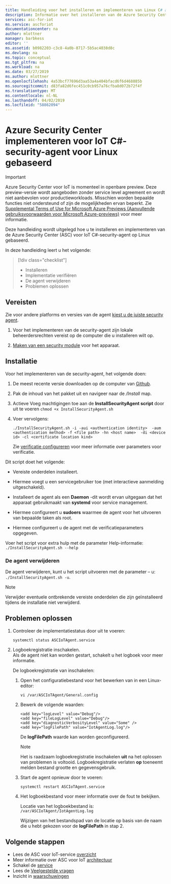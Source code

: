 ```yaml
---
title: Handleiding voor het installeren en implementeren van Linux C# agent van Azure Security Center voor IoT-Preview | Microsoft Docs
description: Informatie over het installeren van de Azure Security Center voor IoT-agent op zowel 32-bits en 64-bits Linux.
services: asc-for-iot
ms.service: ascforiot
documentationcenter: na
author: mlottner
manager: barbkess
editor: ''
ms.assetid: b0982203-c3c8-4a0b-8717-5b5ac4038d8c
ms.devlang: na
ms.topic: conceptual
ms.tgt_pltfrm: na
ms.workload: na
ms.date: 03/27/2019
ms.author: mlottner
ms.openlocfilehash: 4a53bcf77696d3aa53a4a404bfacd6f6d468885b
ms.sourcegitcommit: d83fa82d6fec451c0cb957a76cfba8d072b72f4f
ms.translationtype: MT
ms.contentlocale: nl-NL
ms.lasthandoff: 04/02/2019
ms.locfileid: "58862094"
---
```

# <a name="deploy-azure-security-center-for-iot-c-based-security-agent-for-linux"></a>Azure Security Center implementeren voor IoT C#-security-agent voor Linux gebaseerd

> [!IMPORTANT]
> Azure Security Center voor IoT is momenteel in openbare preview.
> Deze preview-versie wordt aangeboden zonder service level agreement en wordt niet aanbevolen voor productieworkloads. Misschien worden bepaalde functies niet ondersteund of zijn de mogelijkheden ervan beperkt. Zie [Supplemental Terms of Use for Microsoft Azure Previews (Aanvullende gebruiksvoorwaarden voor Microsoft Azure-previews)](https://azure.microsoft.com/support/legal/preview-supplemental-terms/) voor meer informatie.

Deze handleiding wordt uitgelegd hoe u te installeren en implementeren van de Azure Security Center (ASC) voor IoT C#-security-agent op Linux gebaseerd.

In deze handleiding leert u het volgende: 
> [!div class="checklist"]
> * Installeren
> * Implementatie verifiëren
> * De agent verwijderen
> * Problemen oplossen 

## <a name="prerequisites"></a>Vereisten

Zie voor andere platforms en versies van de agent [kiest u de juiste security agent](how-to-deploy-agent.md).

1. Voor het implementeren van de security-agent zijn lokale beheerdersrechten vereist op de computer die u installeren wilt op. 

1. [Maken van een security module](quickstart-create-security-twin.md) voor het apparaat.

## <a name="installation"></a>Installatie 

Voor het implementeren van de security-agent, het volgende doen:

1. De meest recente versie downloaden op de computer van [Github](https://aka.ms/iot-security-github-cs).

1. Pak de inhoud van het pakket uit en navigeer naar de _/Install_ map.

1. Actieve Voeg machtigingen toe aan de **InstallSecurityAgent script** door uit te voeren `chmod +x InstallSecurityAgent.sh` 

1. Voer vervolgens: 

   ```
   ./InstallSecurityAgent.sh -i -aui <authentication identity>  -aum <authentication method> -f <file path> -hn <host name>  -di <device id> -cl <certificate location kind>
   ```
   
   Zie [verificatie configureren](concept-security-agent-authentication-methods.md) voor meer informatie over parameters voor verificatie.

Dit script doet het volgende:

- Vereiste onderdelen installeert.

- Hiermee voegt u een servicegebruiker toe (met interactieve aanmelding uitgeschakeld).

- Installeert de agent als een **Daemon** -dit wordt ervan uitgegaan dat het apparaat gebruikmaakt van **systemd** voor service management.

- Hiermee configureert u **sudoers** waarmee de agent voor het uitvoeren van bepaalde taken als root.

- Hiermee configureert u de agent met de verificatieparameters opgegeven.


Voer het script voor extra hulp met de parameter Help-informatie: `./InstallSecurityAgent.sh --help`

### <a name="uninstall-the-agent"></a>De agent verwijderen

De agent verwijderen, kunt u het script uitvoeren met de parameter – u: `./InstallSecurityAgent.sh -u`. 

> [!NOTE]
> Verwijder eventuele ontbrekende vereiste onderdelen die zijn geïnstalleerd tijdens de installatie niet verwijderd.

## <a name="troubleshooting"></a>Problemen oplossen  

1. Controleer de implementatiestatus door uit te voeren:

    `systemctl status ASCIoTAgent.service`

2. Logboekregistratie inschakelen.  
   Als de agent niet kan worden gestart, schakelt u het logboek voor meer informatie.

   De logboekregistratie van inschakelen:

   1. Open het configuratiebestand voor het bewerken van in een Linux-editor:

        `vi /var/ASCIoTAgent/General.config`

   1. Bewerk de volgende waarden: 

      ```
      <add key="logLevel" value="Debug"/>
      <add key="fileLogLevel" value="Debug"/>
      <add key="diagnosticVerbosityLevel" value="Some" /> 
      <add key="logFilePath" value="IotAgentLog.log"/>
      ```
       De **logFilePath** waarde kan worden geconfigureerd. 

       > [!NOTE]
       > Het is raadzaam logboekregistratie inschakelen **uit** na het oplossen van problemen is voltooid. Logboekregistratie verlaten **op** toeneemt melden bestand grootte en gegevensgebruik.

   1. Start de agent opnieuw door te voeren:

       `systemctl restart ASCIoTAgent.service`

   1. Het logboekbestand voor meer informatie over de fout te bekijken.  

       Locatie van het logboekbestand is: `/var/ASCIoTAgent/IotAgentLog.log`

       Wijzigen van het bestandspad van de locatie op basis van de naam die u hebt gekozen voor de **logFilePath** in stap 2. 

## <a name="next-steps"></a>Volgende stappen

- Lees de ASC voor IoT-service [overzicht](overview.md)
- Meer informatie over ASC voor IoT [architectuur](architecture.md)
- Schakel de [service](quickstart-onboard-iot-hub.md)
- Lees de [Veelgestelde vragen](resources-frequently-asked-questions.md)
- Inzicht in [waarschuwingen](concept-security-alerts.md)